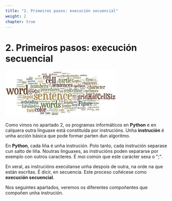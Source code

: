 ```yaml
---
title: "2. Primeiros pasos: execución secuencial"
weight: 2
chapter: true
---
```


# 2. Primeiros pasos: execución secuencial

![captura2_0_1.jpg](captura2_0_1.jpg)

Como vimos no apartado 2, os programas informáticos en **Python** e en calquera outra linguaxe está constituída por instrucións. Unha **instrución** é unha acción básica que pode formar parten dun algoritmo.

En **Python**, cada liña é unha instrución. Polo tanto, cada instrución separase cun salto de liña. Noutras linguaxes, as instrucións poden separarse por exemplo con outros caracteres. É moi común que este carácter sexa o ";".

En xeral, as instrucións execútanse unha despois de outra, na orde na que están escritas. É dicir, en secuencia. Este proceso coñécese como **execución secuencial**.

Nos seguintes apartados, veremos os diferentes compoñentes que compoñen unha instrución.

